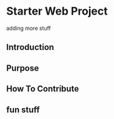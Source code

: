 # Starter Web Project
adding more stuff
## Introduction

## Purpose

## How To Contribute

## fun stuff